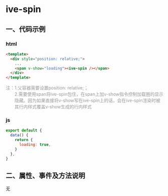 # ive-spin
## 一、代码示例
### html
```html
<template>
  <div style="position: relative;">
    ...
    <span v-show="loading"><ive-spin /></span>
  </div>
</template>
```
<p style="color: #999; padding-left: 2em; text-indent: -2em;">注：1.父容器需要设置position: relative;；<br>
2.需要使用span将ive-spin包住，在span上加v-show指令控制加载圈的显示隐藏。因为如果直接将v-show写在ive-spin上的话，会在ive-spin渲染时被其行内样式覆盖v-show生成的行内样式</p>

### js
```js
export default {
  data() {
    return {
      loading: true,
    }
  },
}
```
## 二、属性、事件及方法说明
无
